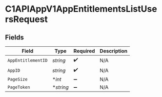 # C1APIAppV1AppEntitlementsListUsersRequest


## Fields

| Field              | Type               | Required           | Description        |
| ------------------ | ------------------ | ------------------ | ------------------ |
| `AppEntitlementID` | *string*           | :heavy_check_mark: | N/A                |
| `AppID`            | *string*           | :heavy_check_mark: | N/A                |
| `PageSize`         | **int*             | :heavy_minus_sign: | N/A                |
| `PageToken`        | **string*          | :heavy_minus_sign: | N/A                |